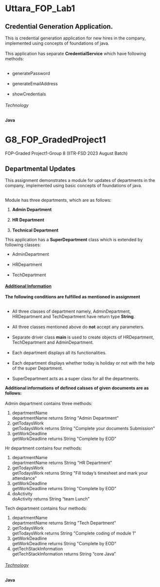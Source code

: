 
# Uttara_FOP_Lab1
<H2>Credential Generation Application.</H2>
This is credential generation application for new hires in the company, implemented using concepts of foundations of java.
<br>
<br>
This application has separate <b>CredentialService</b> which have following methods:
<ul>
<br><li>generatePassword</li>
<br><li>generateEmailAddress</li>
<br><li>showCredentials </li>
</ul>
<H6>Technology</H6>
<b>Java</b>



# G8_FOP_GradedProject1
FOP-Graded Project1-Group 8 (IITR-FSD 2023 August Batch)
<H2>Departmental Updates</H2>
This assignment demonstrates a module for updates of departments in the company, implemented using basic concepts of foundations of java.
<br>
<br>

Module has three departments, which are as follows:
<ol>
<li><b>Admin Department</b></li>
<br><li><b>HR Department</b></li>
<br><li><b>Technical Department</b></li>
</ol>
  
This application has a <b>SuperDepartment</b> class which is extended by following classes:
<ul>
<li>AdminDepartment</li>
<br><li>HRDepartment</li>
<br><li>TechDepartment </li>
</ul>

<H4><ins>Additional Information</ins></H4>
<b>The following conditions are fulfilled as mentioned in assignment </b>
<ul>
<br><li>All three classes of department namely, AdminDepartment, HRDepartment and TechDepartment have return type <b>String</b>.</li>
<br><li>All three classes mentioned above do <b>not</b> accept any parameters.</li>
<br><li>Separate driver class <b>main</b> is used to create objects of HRDepartment, TechDepartment and AdminDepartment.</li>
<br><li>Each department displays all its functionalities.</li>
<br><li>Each department displays whether today is holiday or not with the help of the super Department.</li>
<br><li>SuperDepartment acts as a super class for all the departments.</li>
</ul>
<b>Additional informations of defined calsses of given documents are as follows: </b>
<br><br>
Admin department contains three methods:
<ol>
<li>departmentName</li>
  departmentName returns String "Admin Department"
<li>getTodaysWork</li>
   getTodaysWork returns String "Complete your documents Submission"
<li>getWorkDeadline</li>
   getWorkDeadline returns String "Complete by EOD"
</ol>
Hr department contains four methods:
<ol>
<li>departmentName</li>
  departmentName returns String "HR Department"
<li>getTodaysWork</li>
  getTodaysWork returns String "Fill today’s timesheet and mark your attendance"
<li>getWorkDeadline</li>
  getWorkDeadline returns String "Complete by EOD"
<li>doActivity</li> 
  doActivity returns String “team Lunch”
</ol>
Tech department contains four methods:
<ol>
<li>departmentName</li>
  departmentName returns String "Tech Department"
<li>getTodaysWork</li>
  getTodaysWork returns String "Complete coding of module 1"
<li>getWorkDeadline</li>
  getWorkDeadline returns String "Complete by EOD"
<li>getTechStackInformation</li> 
  getTechStackInformation returns String “core Java”
</ol>

<H6><ins>Technology</ins></H6>
<b>Java</b>
